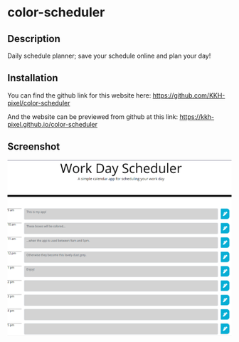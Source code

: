# color-scheduler

## Description
Daily schedule planner; save your schedule online and plan your day!

## Installation
You can find the github link for this website here:
https://github.com/KKH-pixel/color-scheduler

And the website can be previewed from github at this link:
https://kkh-pixel.github.io/color-scheduler

## Screenshot

![website screenshot](assets/screenshot.PNG)
